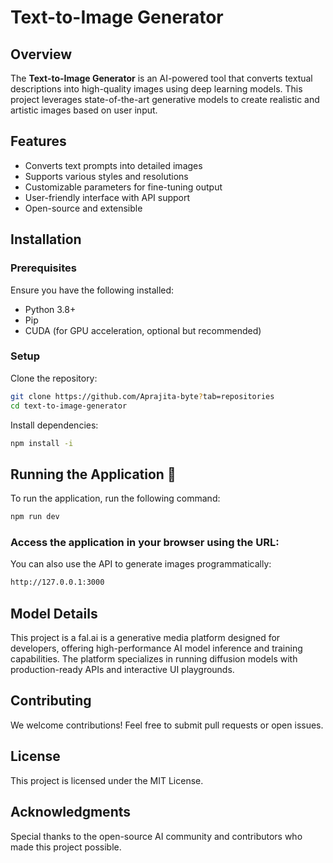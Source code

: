# Text-to-Image Generator

## Overview
The **Text-to-Image Generator** is an AI-powered tool that converts textual descriptions into high-quality images using deep learning models. This project leverages state-of-the-art generative models to create realistic and artistic images based on user input.

## Features
- Converts text prompts into detailed images
- Supports various styles and resolutions
- Customizable parameters for fine-tuning output
- User-friendly interface with API support
- Open-source and extensible

## Installation
### Prerequisites
Ensure you have the following installed:
- Python 3.8+
- Pip
- CUDA (for GPU acceleration, optional but recommended)

### Setup
Clone the repository:
```bash
git clone https://github.com/Aprajita-byte?tab=repositories
cd text-to-image-generator
```
Install dependencies:
```bash
npm install -i
```

## Running the Application 🚀
To run the application, run the following command:
```bash
npm run dev
```

### Access the application in your browser using the URL:
You can also use the API to generate images programmatically:
```bash
http://127.0.0.1:3000
```

## Model Details
This project is a fal.ai is a generative media platform designed for developers, offering high-performance AI model inference and training capabilities. The platform specializes in running diffusion models with production-ready APIs and interactive UI playgrounds.

## Contributing
We welcome contributions! Feel free to submit pull requests or open issues.

## License
This project is licensed under the MIT License.

## Acknowledgments
Special thanks to the open-source AI community and contributors who made this project possible.

